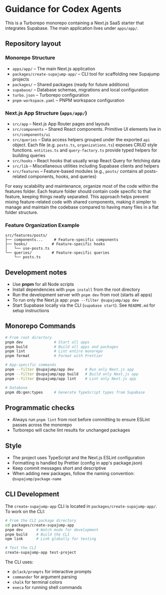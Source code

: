 # Guidance for Codex Agents

This is a Turborepo monorepo containing a Next.js SaaS starter that integrates Supabase. The main application lives under `apps/app/`.

## Repository layout

### Monorepo Structure
- `apps/app/` – The main Next.js application
- `packages/create-supajump-app/` – CLI tool for scaffolding new Supajump projects
- `packages/` – Shared packages (ready for future additions)
- `supabase/` – Database schemas, migrations and local configuration
- `turbo.json` – Turborepo configuration
- `pnpm-workspace.yaml` – PNPM workspace configuration

### Next.js App Structure (`apps/app/`)
- `src/app` – Next.js App Router pages and layouts
- `src/components` – Shared React components. Primitive UI elements live in `src/components/ui`
- `src/queries` – Data access helpers grouped under the exported `api` object. Each file (e.g. `posts.ts`, `organizations.ts`) exposes CRUD style functions. `entities.ts` and `query-factory.ts` provide typed helpers for building queries
- `src/hooks` – React hooks that usually wrap React Query for fetching data
- `src/lib` – Miscellaneous utilities including Supabase clients and helpers
- `src/features` – Feature-based modules (e.g., `posts/` contains all posts-related components, hooks, and queries)

For easy scalability and maintenance, organize most of the code within the features folder. Each feature folder should contain code specific to that feature, keeping things neatly separated. This approach helps prevent mixing feature-related code with shared components, making it simpler to manage and maintain the codebase compared to having many files in a flat folder structure.

### Feature Organization Example
```
src/features/posts/
├── components...     # Feature-specific components
├── hooks/           # Feature-specific hooks
│   └── use-posts.ts
└── queries/         # Feature-specific queries
    └── posts.ts
```


## Development notes
- Use **pnpm** for all Node scripts
- Install dependencies with `pnpm install` from the root directory
- Run the development server with `pnpm dev` from root (starts all apps)
- To run only the Next.js app: `pnpm --filter @supajump/app dev`
- Start Supabase locally via the CLI (`supabase start`). See `README.md` for setup instructions

## Monorepo Commands
```bash
# From root directory
pnpm dev              # Start all apps
pnpm build            # Build all apps and packages
pnpm lint             # Lint entire monorepo
pnpm format           # Format with Prettier

# App-specific commands
pnpm --filter @supajump/app dev     # Run only Next.js app
pnpm --filter @supajump/app build   # Build only Next.js app
pnpm --filter @supajump/app lint    # Lint only Next.js app

# Database
pnpm db:gen:types     # Generate TypeScript types from Supabase
```

## Programmatic checks
- Always run `pnpm lint` from root before committing to ensure ESLint passes across the monorepo
- Turborepo will cache lint results for unchanged packages

## Style
- The project uses TypeScript and the Next.js ESLint configuration
- Formatting is handled by Prettier (config in app's package.json)
- Keep commit messages short and descriptive
- When adding new packages, follow the naming convention: `@supajump/package-name`

## CLI Development

The `create-supajump-app` CLI is located in `packages/create-supajump-app/`. To work on the CLI:

```bash
# From the CLI package directory
cd packages/create-supajump-app
pnpm dev      # Watch mode for development
pnpm build    # Build the CLI
npm link      # Link globally for testing

# Test the CLI
create-supajump-app test-project
```

The CLI uses:
- `@clack/prompts` for interactive prompts
- `commander` for argument parsing
- `chalk` for terminal colors
- `execa` for running shell commands
